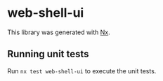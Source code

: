 # web-shell-ui

This library was generated with [Nx](https://nx.dev).

## Running unit tests

Run `nx test web-shell-ui` to execute the unit tests.

